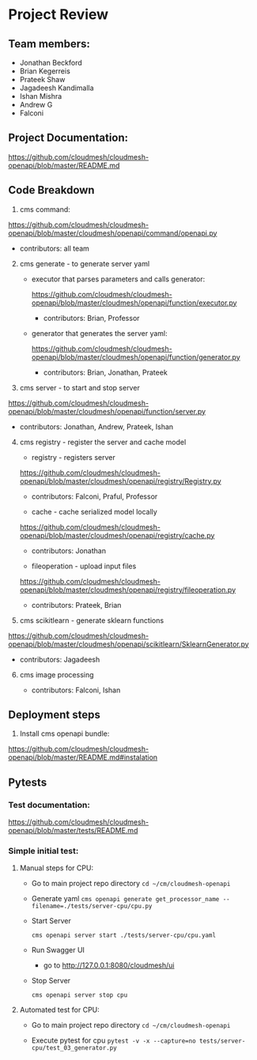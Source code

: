 # Project Review

## Team members:
  - Jonathan Beckford
  - Brian Kegerreis
  - Prateek Shaw
  - Jagadeesh Kandimalla
  - Ishan Mishra
  - Andrew G
  - Falconi

## Project Documentation:

<https://github.com/cloudmesh/cloudmesh-openapi/blob/master/README.md>

## Code Breakdown

1. cms command:

<https://github.com/cloudmesh/cloudmesh-openapi/blob/master/cloudmesh/openapi/command/openapi.py>

 - contributors: all team

2. cms generate - to generate server yaml
    - executor that parses parameters and calls generator:
         
         <https://github.com/cloudmesh/cloudmesh-openapi/blob/master/cloudmesh/openapi/function/executor.py>
         
      - contributors:  Brian, Professor
        
    - generator that generates the server yaml:
         
         <https://github.com/cloudmesh/cloudmesh-openapi/blob/master/cloudmesh/openapi/function/generator.py>
         
      - contributors:  Brian, Jonathan, Prateek
    
3. cms server - to start and stop server

 <https://github.com/cloudmesh/cloudmesh-openapi/blob/master/cloudmesh/openapi/function/server.py>
 
  - contributors:  Jonathan, Andrew, Prateek, Ishan
      
4. cms registry - register the server and cache model

    - registry - registers server 
    
    <https://github.com/cloudmesh/cloudmesh-openapi/blob/master/cloudmesh/openapi/registry/Registry.py>
    
      - contributors: Falconi, Praful, Professor

    - cache - cache serialized model locally

    <https://github.com/cloudmesh/cloudmesh-openapi/blob/master/cloudmesh/openapi/registry/cache.py>
      
      - contributors: Jonathan
      
    - fileoperation - upload input files

    <https://github.com/cloudmesh/cloudmesh-openapi/blob/master/cloudmesh/openapi/registry/fileoperation.py>
    
      - contributors: Prateek, Brian 
  
5. cms scikitlearn - generate sklearn functions

<https://github.com/cloudmesh/cloudmesh-openapi/blob/master/cloudmesh/openapi/scikitlearn/SklearnGenerator.py>
    
   - contributors: Jagadeesh
   
6. cms image processing

   - contributors: Falconi, Ishan


## Deployment steps

1. Install cms openapi bundle:

<https://github.com/cloudmesh/cloudmesh-openapi/blob/master/README.md#instalation>


## Pytests

### Test documentation:

  <https://github.com/cloudmesh/cloudmesh-openapi/blob/master/tests/README.md>

### Simple initial test:

1. Manual steps for CPU:
   - Go to main project repo directory
      ```cd ~/cm/cloudmesh-openapi```
      
   - Generate yaml
      ```cms openapi generate get_processor_name --filename=./tests/server-cpu/cpu.py```
     
   - Start Server
      
      ```cms openapi server start ./tests/server-cpu/cpu.yaml```
      
   - Run Swagger UI
   
      - go to <http://127.0.0.1:8080/cloudmesh/ui>
  
   - Stop Server
   
       ```cms openapi server stop cpu```

2. Automated test for CPU:
   - Go to main project repo directory
      ```cd ~/cm/cloudmesh-openapi```
      
   - Execute pytest for cpu
      ```pytest -v -x --capture=no tests/server-cpu/test_03_generator.py```


